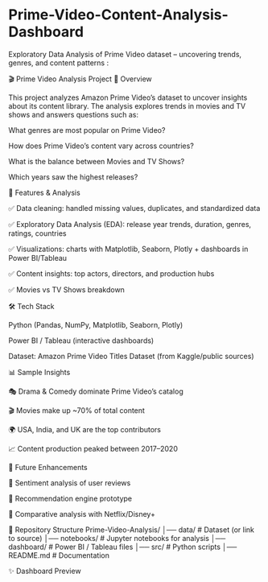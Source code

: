 # Prime-Video-Content-Analysis-Dashboard
Exploratory Data Analysis of Prime Video dataset – uncovering trends, genres, and content patterns
:

🎬 Prime Video Analysis Project
📌 Overview

This project analyzes Amazon Prime Video’s dataset to uncover insights about its content library. The analysis explores trends in movies and TV shows and answers questions such as:

What genres are most popular on Prime Video?

How does Prime Video’s content vary across countries?

What is the balance between Movies and TV Shows?

Which years saw the highest releases?

🔑 Features & Analysis

✅ Data cleaning: handled missing values, duplicates, and standardized data

✅ Exploratory Data Analysis (EDA): release year trends, duration, genres, ratings, countries

✅ Visualizations: charts with Matplotlib, Seaborn, Plotly + dashboards in Power BI/Tableau

✅ Content insights: top actors, directors, and production hubs

✅ Movies vs TV Shows breakdown

🛠️ Tech Stack

Python (Pandas, NumPy, Matplotlib, Seaborn, Plotly)

Power BI / Tableau (interactive dashboards)

Dataset: Amazon Prime Video Titles Dataset (from Kaggle/public sources)

📊 Sample Insights

🎭 Drama & Comedy dominate Prime Video’s catalog

🎬 Movies make up ~70% of total content

🌍 USA, India, and UK are the top contributors

📈 Content production peaked between 2017–2020

🚀 Future Enhancements

🔹 Sentiment analysis of user reviews

🔹 Recommendation engine prototype

🔹 Comparative analysis with Netflix/Disney+

📂 Repository Structure
Prime-Video-Analysis/
│── data/                # Dataset (or link to source)
│── notebooks/           # Jupyter notebooks for analysis
│── dashboard/           # Power BI / Tableau files
│── src/                 # Python scripts
│── README.md            # Documentation

✨ Dashboard Preview

